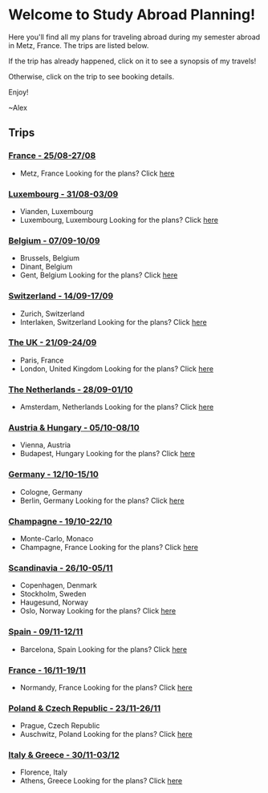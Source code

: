 # Welcome to Study Abroad Planning!
Here you'll find all my plans for traveling abroad during my semester abroad in Metz, France. The trips are listed below.

If the trip has already happened, click on it to see a synopsis of my travels!

Otherwise, click on the trip to see booking details.

Enjoy!

~Alex

## Trips
### [France - 25/08-27/08](https://alexhrao.github.io/TravelPlans/trips/01/Details.html "France")
- Metz, France
Looking for the plans? Click [here](https://alexhrao.github.io/TravelPlans/trips/01/Summary.html "Summary")

### [Luxembourg - 31/08-03/09](https://alexhrao.github.io/TravelPlans/trips/02/Details.html "Luxembourg")
- Vianden, Luxembourg
- Luxembourg, Luxembourg
Looking for the plans? Click [here](https://alexhrao.github.io/TravelPlans/trips/02/Summary.html "Summary")

### [Belgium - 07/09-10/09](https://alexhrao.github.io/TravelPlans/trips/03/Details.html "Belgium")
- Brussels, Belgium
- Dinant, Belgium
- Gent, Belgium
Looking for the plans? Click [here](https://alexhrao.github.io/TravelPlans/trips/03/Summary.html "Summary")

### [Switzerland - 14/09-17/09](https://alexhrao.github.io/TravelPlans/trips/04/Details.html "Switzerland")
- Zurich, Switzerland
- Interlaken, Switzerland
Looking for the plans? Click [here](https://alexhrao.github.io/TravelPlans/trips/04/Summary.html "Summary")

### [The UK - 21/09-24/09](https://alexhrao.github.io/TravelPlans/trips/05/Details.html "The United Kingdom")
- Paris, France
- London, United Kingdom
Looking for the plans? Click [here](https://alexhrao.github.io/TravelPlans/trips/05/Summary.html "Summary")

### [The Netherlands - 28/09-01/10](https://alexhrao.github.io/TravelPlans/trips/06/Details.html "The Netherlands")
- Amsterdam, Netherlands
Looking for the plans? Click [here](https://alexhrao.github.io/TravelPlans/trips/06/Summary.html "Summary")

### [Austria & Hungary - 05/10-08/10](https://alexhrao.github.io/TravelPlans/trips/07/Details.html "Austria & Hungary")
- Vienna, Austria
- Budapest, Hungary
Looking for the plans? Click [here](https://alexhrao.github.io/TravelPlans/trips/07/Summary.html "Summary")

### [Germany - 12/10-15/10](https://alexhrao.github.io/TravelPlans/trips/08/Details.html "Germany")
- Cologne, Germany
- Berlin, Germany
Looking for the plans? Click [here](https://alexhrao.github.io/TravelPlans/trips/08/Summary.html "Summary")

### [Champagne - 19/10-22/10](https://alexhrao.github.io/TravelPlans/trips/09/Summary.html "Champagne")
- Monte-Carlo, Monaco
- Champagne, France
Looking for the plans? Click [here](https://alexhrao.github.io/TravelPlans/trips/09/Summary.html "Summary")

### [Scandinavia - 26/10-05/11](https://alexhrao.github.io/TravelPlans/trips/10/Summary.html "Nordic Countries")
- Copenhagen, Denmark
- Stockholm, Sweden
- Haugesund, Norway
- Oslo, Norway
Looking for the plans? Click [here](https://alexhrao.github.io/TravelPlans/trips/10/Summary.html "Summary")
  
### [Spain - 09/11-12/11](https://alexhrao.github.io/TravelPlans/trips/11/Summary.html "Spain")
- Barcelona, Spain
Looking for the plans? Click [here](https://alexhrao.github.io/TravelPlans/trips/11/Summary.html "Summary")
  
### [France - 16/11-19/11](https://alexhrao.github.io/TravelPlans/trips/12/Summary.html "France - Part II")
- Normandy, France
Looking for the plans? Click [here](https://alexhrao.github.io/TravelPlans/trips/12/Summary.html "Summary")
    
### [Poland & Czech Republic - 23/11-26/11](https://alexhrao.github.io/TravelPlans/trips/13/Summary.html "Poland & Czech Republic")
- Prague, Czech Republic
- Auschwitz, Poland
Looking for the plans? Click [here](https://alexhrao.github.io/TravelPlans/trips/13/Summary.html "Summary")

### [Italy & Greece - 30/11-03/12](https://alexhrao.github.io/TravelPlans/trips/14/Summary.html "Italy")
- Florence, Italy
- Athens, Greece
Looking for the plans? Click [here](https://alexhrao.github.io/TravelPlans/trips/14/Summary.html "Summary")
